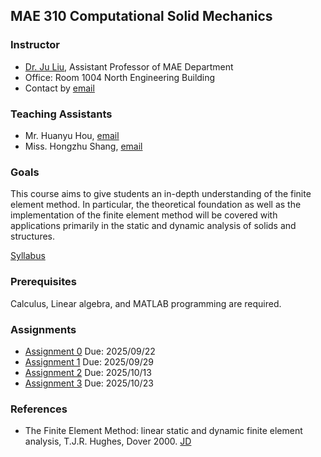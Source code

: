 ## MAE 310 Computational Solid Mechanics

### Instructor
- [Dr. Ju Liu](https://ju-liu.github.io), Assistant Professor of MAE Department
- Office: Room 1004 North Engineering Building
- Contact by [email](mailto:liuj36@sustech.edu.cn)

### Teaching Assistants
- Mr. Huanyu Hou, [email](12531213@mail.sustech.edu.cn)
- Miss. Hongzhu Shang, [email](12532290@mail.sustech.edu.cn)

### Goals
This course aims to give students an in-depth understanding of the finite element method. In particular, the theoretical foundation as well as the implementation of the finite element method will be covered with applications primarily in the static and dynamic analysis of solids and structures.

[Syllabus](Syllabus_Computational_Solid_Mechanics_2025.pdf)

### Prerequisites
Calculus, Linear algebra, and MATLAB programming are required.

### Assignments
- [Assignment 0](hw/Homework-0.pdf)   Due: 2025/09/22
- [Assignment 1](hw/Homework-1.pdf)   Due: 2025/09/29
- [Assignment 2](hw/Homework-2.pdf)   Due: 2025/10/13
- [Assignment 3](hw/Homework-3.pdf)   Due: 2025/10/23

### References
- The Finite Element Method: linear static and dynamic finite element analysis, T.J.R. Hughes, Dover 2000. [JD](https://item.jd.com/1130427437.html)
